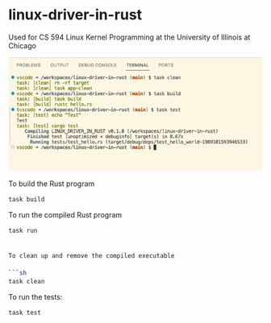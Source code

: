 # linux-driver-in-rust
Used for CS 594 Linux Kernel Programming at the University of Illinois at Chicago

![Build and Test Demo](/images/build_and_test_demo.jpg)

To build the Rust program

```sh
task build
```

To run the compiled Rust program

```sh
task run


To clean up and remove the compiled executable

```sh
task clean
```

To run the tests:

```sh
task test
```